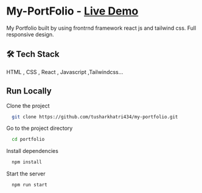 
# My-PortFolio - [Live Demo](https://tusharkhatri.netlify.app/)

My Portfolio built by using frontrnd framework react js and tailwind css. Full responsive design.


## 🛠 Tech Stack 
HTML , CSS , React , Javascript ,Tailwindcss...


## Run Locally

Clone the project

```bash
  git clone https://github.com/tusharkhatri434/my-portfolio.git
```

Go to the project directory

```bash
  cd portfolio
```

Install dependencies

```bash
  npm install
```

Start the server

```bash
  npm run start
```


